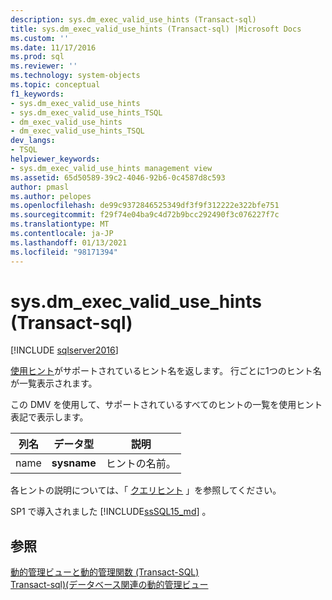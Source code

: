 ```yaml
---
description: sys.dm_exec_valid_use_hints (Transact-sql)
title: sys.dm_exec_valid_use_hints (Transact-sql) |Microsoft Docs
ms.custom: ''
ms.date: 11/17/2016
ms.prod: sql
ms.reviewer: ''
ms.technology: system-objects
ms.topic: conceptual
f1_keywords:
- sys.dm_exec_valid_use_hints
- sys.dm_exec_valid_use_hints_TSQL
- dm_exec_valid_use_hints
- dm_exec_valid_use_hints_TSQL
dev_langs:
- TSQL
helpviewer_keywords:
- sys.dm_exec_valid_use_hints management view
ms.assetid: 65d50589-39c2-4046-92b6-0c4587d8c593
author: pmasl
ms.author: pelopes
ms.openlocfilehash: de99c9372846525349df3f9f312222e322bfe751
ms.sourcegitcommit: f29f74e04ba9c4d72b9bcc292490f3c076227f7c
ms.translationtype: MT
ms.contentlocale: ja-JP
ms.lasthandoff: 01/13/2021
ms.locfileid: "98171394"
---
```

# <a name="sysdm_exec_valid_use_hints-transact-sql"></a>sys.dm_exec_valid_use_hints (Transact-sql)
[!INCLUDE [sqlserver2016](../../includes/applies-to-version/sqlserver2016.md)]

[使用ヒント](../../t-sql/queries/hints-transact-sql-query.md#use_hint)がサポートされているヒント名を返します。 行ごとに1つのヒント名が一覧表示されます。  
  
この DMV を使用して、サポートされているすべてのヒントの一覧を使用ヒント表記で表示します。  
  
|列名|データ型|説明|  
|-----------------|---------------|-----------------|  
|name|**sysname**|ヒントの名前。|

各ヒントの説明については、「 [クエリヒント](../../t-sql/queries/hints-transact-sql-query.md#use_hint) 」を参照してください。

SP1 で導入されました [!INCLUDE[ssSQL15_md](../../includes/sssql16-md.md)] 。
  
## <a name="see-also"></a>参照  
    
 [動的管理ビューと動的管理関数 &#40;Transact-SQL&#41;](~/relational-databases/system-dynamic-management-views/system-dynamic-management-views.md)   
 [Transact-sql&#41;&#40;データベース関連の動的管理ビュー ](../../relational-databases/system-dynamic-management-views/database-related-dynamic-management-views-transact-sql.md)  

